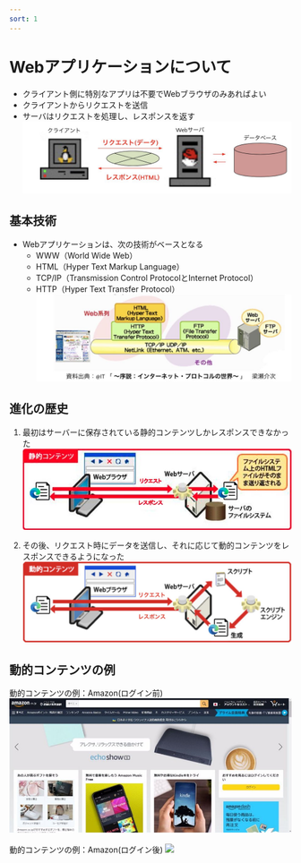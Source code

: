 ```yaml
---
sort: 1
---
```


# Webアプリケーションについて

- クライアント側に特別なアプリは不要でWebブラウザのみあればよい
- クライアントからリクエストを送信
- サーバはリクエストを処理し、レスポンスを返す
![](./images/04.Webアプリケーションとは.jpg)

## 基本技術

- Webアプリケーションは、次の技術がベースとなる
  - WWW（World  Wide  Web）
  - HTML（Hyper Text Markup Language）
  - TCP/IP（Transmission Control ProtocolとInternet Protocol）
  - HTTP（Hyper Text Transfer Protocol）
  ![](./images/05.Webアプリケーションの基本技術.jpg)

## 進化の歴史

1. 最初はサーバーに保存されている静的コンテンツしかレスポンスできなかった
![](./images/07.Webアプリケーションの進化.jpg)

2. その後、リクエスト時にデータを送信し、それに応じて動的コンテンツをレスポンスできるようになった
![](./images/08.Webアプリケーションの進化.jpg)

## 動的コンテンツの例

動的コンテンツの例：Amazon(ログイン前)
![](./images/09.Amazon(前).jpeg)
<br>
<br>
動的コンテンツの例：Amazon(ログイン後)
![](./images/10.Amazon(後).jpeg)